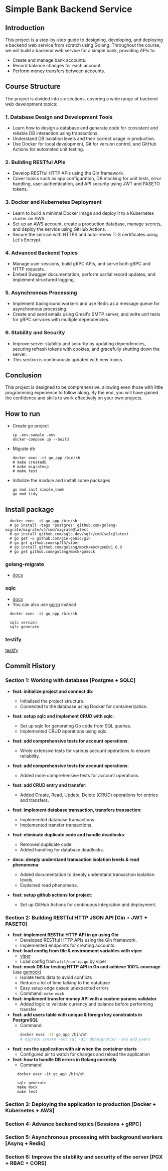 # Simple Bank Backend Service

## Introduction

This project is a step-by-step guide to designing, developing, and deploying a backend web service from scratch using Golang. Throughout the course, we will build a backend web service for a simple bank, providing APIs to:

- Create and manage bank accounts.
- Record balance changes for each account.
- Perform money transfers between accounts.

## Course Structure
The project is divided into six sections, covering a wide range of backend web development topics:

### 1. Database Design and Development Tools
- Learn how to design a database and generate code for consistent and reliable DB interaction using transactions.
- Understand DB isolation levels and their correct usage in production.
- Use Docker for local development, Git for version control, and GitHub Actions for automated unit testing.

### 2. Building RESTful APIs
- Develop RESTful HTTP APIs using the Gin framework.
- Cover topics such as app configuration, DB mocking for unit tests, error handling, user authentication, and API security using JWT and PASETO tokens.

### 3. Docker and Kubernetes Deployment
- Learn to build a minimal Docker image and deploy it to a Kubernetes cluster on AWS.
- Set up an AWS account, create a production database, manage secrets, and deploy the service using GitHub Actions.
- Secure the service with HTTPS and auto-renew TLS certificates using Let's Encrypt.

### 4. Advanced Backend Topics
- Manage user sessions, build gRPC APIs, and serve both gRPC and HTTP requests.
- Embed Swagger documentation, perform partial record updates, and implement structured logging.

### 5. Asynchronous Processing
- Implement background workers and use Redis as a message queue for asynchronous processing.
- Create and send emails using Gmail's SMTP server, and write unit tests for gRPC services with multiple dependencies.

### 6. Stability and Security
- Improve server stability and security by updating dependencies, securing refresh tokens with cookies, and gracefully shutting down the server.
- This section is continuously updated with new topics.

## Conclusion
This project is designed to be comprehensive, allowing even those with little programming experience to follow along. By the end, you will have gained the confidence and skills to work effectively on your own projects.

## How to run

- Create go project
  ```
  cp .env.sample .env
  docker-compose up --build
  ```

- Migrate db
  ```
  docker exec -it go_app /bin/sh
  # make createdb
  # make migrateup
  # make test
  ```

- Initialize the module and install some packages
  ```
  go mod init simple_bank
  go mod tidy
  ```

##  Install package

```
  docker exec -it go_app /bin/sh
  # go install -tags 'postgres' github.com/golang-migrate/migrate/v4/cmd/migrate@latest
  # go install github.com/sqlc-dev/sqlc/cmd/sqlc@latest
  # go get -u github.com/gin-gonic/gin
  # go get github.com/spf13/viper
  # go install github.com/golang/mock/mockgen@v1.6.0
  # go get github.com/golang/mock/gomock
```

### golang-migrate

- [docs](https://github.com/golang-migrate/migrate/tree/master/cmd/migrate)

### sqlc

- [docs](https://docs.sqlc.dev/en/stable/overview/install.html) 
- You can also use [gorm](https://gorm.io/docs/) instead.

```
  docker exec -it go_app /bin/sh

  sqlc version
  sqlc generate 
```

### testify

[testify](https://github.com/stretchr/testify)

## Commit History

### Section 1: Working with database [Postgres + SQLC]
  - **feat: initialize project and connect db**: 
    - Initialized the project structure.
    - Connected to the database using Docker for containerization.

  - **feat: setup sqlc and implement CRUD with sqlc**: 
    - Set up sqlc for generating Go code from SQL queries.
    - Implemented CRUD operations using sqlc.

  - **feat: add comprehensive tests for account operations**: 
    - Wrote extensive tests for various account operations to ensure reliability.

  - **feat: add comprehensive tests for account operations**: 
    - Added more comprehensive tests for account operations.

  - **feat: add CRUD entry and transfer**: 
    - Added Create, Read, Update, Delete (CRUD) operations for entries and transfers.

  - **feat: implement database transaction, transfers transaction**: 
    - Implemented database transactions.
    - Implemented transfer transactions.

  - **feat: eliminate duplicate code and handle deadlocks**: 
    - Removed duplicate code.
    - Added handling for database deadlocks.

  - **docs: deeply understand transaction isolation levels & read phenomena**: 
    - Added documentation to deeply understand transaction isolation levels.
    - Explained read phenomena.

  - **feat: setup github actions for project**: 
    - Set up GitHub Actions for continuous integration and deployment.

### Section 2: Building RESTful HTTP JSON API [Gin + JWT + PASETO]
  - **feat: implement RESTful HTTP API in go using Gin**
    - Developed RESTful HTTP APIs using the Gin framework.
    - Implemented endpoints for creating accounts.
  - **feat: load config from file & environment variables with viper**
    - [viper](https://github.com/spf13/viper)
    - Load config from `util/config.go` by viper
  - **feat: mock DB for testing HTTP API in Go and achieve 100% coverage** (use [gomock](https://github.com/golang/mock))
    - Isolate tests data to avoid conflicts
    - Reduce a lot of time talking to the database
    - Easy setup edge cases: unexpected errors
    - Command: `make mock`
  - **feat: implement transfer money API with a custom params validator**
    - Added logic to validate currency and balance before performing transfer
  - **feat: add users table with unique & foreign key constraints in PostgreSQL**
    - Command
      ```bash
      docker exec -it go_app /bin/sh
      # migrate create -ext sql -dir db/migration -seq add_users
      ```
  - **feat: run the application with air when the container starts**
    - Configured air to watch for changes and reload the application
  - **feat: how to handle DB errors in Golang correctly**
    - Command
    ```
      docker exec -it go_app /bin/sh

      sqlc generate
      make mock
      make test
    ```

### Section 3: Deploying the application to production [Docker + Kubernetes + AWS]

### Section 4: Advance backend topics [Sessions + gRPC]

### Section 5: Asynchronous processing with background workers [Asynq + Redis]

### Section 6: Improve the stability and security of the server [PGX + RBAC + CORS]
